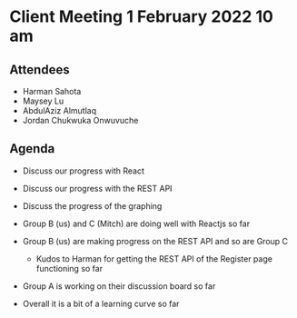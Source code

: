 # Client Meeting 1 February 2022 10 am

## Attendees

- Harman Sahota
- Maysey Lu
- AbdulAziz Almutlaq
- Jordan Chukwuka Onwuvuche

## Agenda

- Discuss our progress with React
- Discuss our progress with the REST API
- Discuss the progress of the graphing

- Group B (us) and C (Mitch) are doing well with Reactjs so far
- Group B (us) are making progress on the REST API and so are Group C
  - Kudos to Harman for getting the REST API of the Register page functioning so far
- Group A is working on their discussion board so far
- Overall it is a bit of a learning curve so far